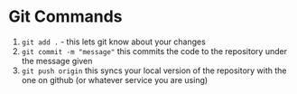 # Git Commands

 1. `git add .` - this lets git know about your changes
 2. `git commit -m "message"` this commits the code to the repository under the message given
 3. `git push origin` this syncs your local version of the repository with the one on github (or whatever service you are using)